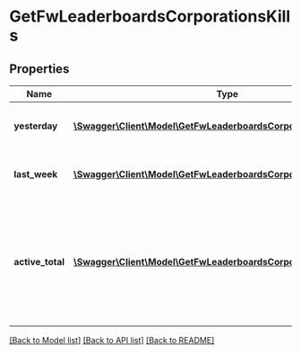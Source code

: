 # GetFwLeaderboardsCorporationsKills

## Properties
Name | Type | Description | Notes
------------ | ------------- | ------------- | -------------
**yesterday** | [**\Swagger\Client\Model\GetFwLeaderboardsCorporationsYesterday[]**](GetFwLeaderboardsCorporationsYesterday.md) | Top 10 ranking of corporations by kills in the past day | 
**last_week** | [**\Swagger\Client\Model\GetFwLeaderboardsCorporationsLastWeek[]**](GetFwLeaderboardsCorporationsLastWeek.md) | Top 10 ranking of corporations by kills in the past week | 
**active_total** | [**\Swagger\Client\Model\GetFwLeaderboardsCorporationsActiveTotal[]**](GetFwLeaderboardsCorporationsActiveTotal.md) | Top 10 ranking of corporations active in faction warfare by total kills. A corporation is considered \&quot;active\&quot; if they have participated in faction warfare in the past 14 days. | 

[[Back to Model list]](../README.md#documentation-for-models) [[Back to API list]](../README.md#documentation-for-api-endpoints) [[Back to README]](../README.md)


